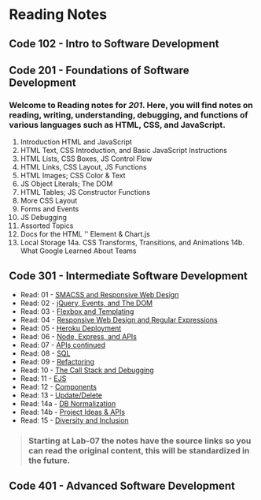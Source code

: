 # Reading Notes

## Code 102 - Intro to Software Development

## Code 201 - Foundations of Software Development

### Welcome to Reading notes for *201*. Here, you will find notes on reading, writing, understanding, debugging, and functions of various languages such as **HTML**, **CSS**, and **JavaScript**.

1. Introduction HTML and JavaScript
2. HTML Text, CSS Introduction, and Basic JavaScript Instructions
3. HTML Lists, CSS Boxes, JS Control Flow
4. HTML Links, CSS Layout, JS Functions
5. HTML Images; CSS Color & Text
6. JS Object Literals; The DOM
7. HTML Tables; JS Constructor Functions
8. More CSS Layout
9. Forms and Events
10. JS Debugging
11. Assorted Topics
12. Docs for the HTML '<canvas>' Element & Chart.js
13. Local Storage
14a. CSS Transforms, Transitions, and Animations
14b. What Google Learned About Teams


## Code 301 - Intermediate Software Development

- Read: 01 - [SMACSS and Responsive Web Design](./class-01.md)
- Read: 02 - [jQuery, Events, and The DOM](./class-02.md)
- Read: 03 - [Flexbox and Templating](./class-03.md)
- Read: 04 - [Responsive Web Design and Regular Expressions](./class-04.md)
- Read: 05 - [Heroku Deployment](./class-05.md)
- Read: 06 - [Node, Express, and APIs](./class-06.md)
- Read: 07 - [APIs continued](./class-07.md)
- Read: 08 - [SQL](./class-08.md)
- Read: 09 - [Refactoring](./class-09.md)
- Read: 10 - [The Call Stack and Debugging](./class-10.md)
- Read: 11 - [EJS](./class-11.md)
- Read: 12 - [Components](./class-12.md)
- Read: 13 - [Update/Delete](./class-13.md)
- Read: 14a - [DB Normalization](./class-14a.md)
- Read: 14b - [Project Ideas & APIs](./class-14b.md)
- Read: 15 - [Diversity and Inclusion](./class-15.md)

> ### Starting at Lab-07 the notes have the source links so you can read the original content, this will be standardized in the future.

## Code 401 - Advanced Software Development